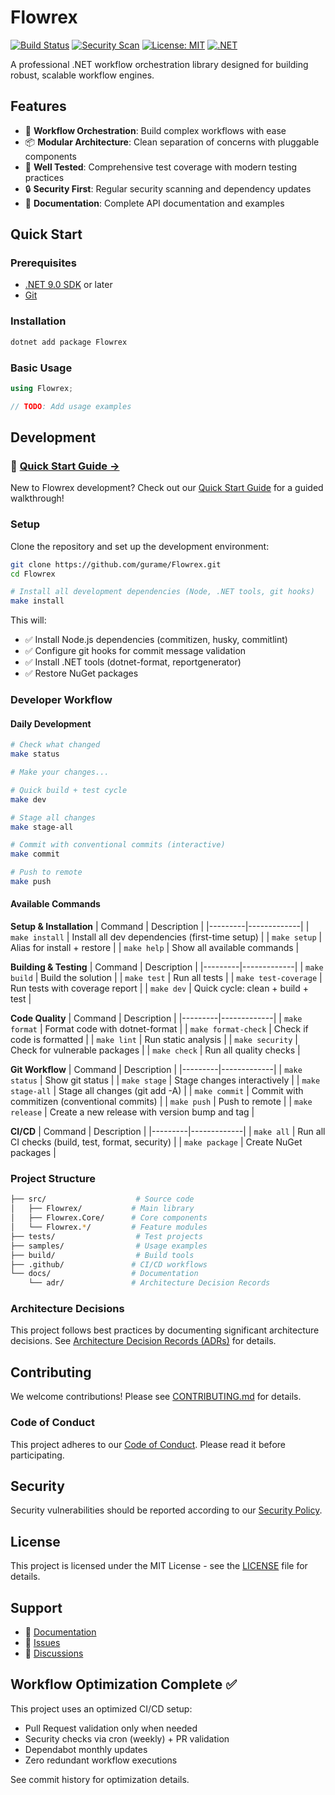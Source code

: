 # Flowrex

[![Build Status](https://github.com/gurame/Flowrex/actions/workflows/pull-request.yml/badge.svg)](https://github.com/gurame/Flowrex/actions/workflows/pull-request.yml)
[![Security Scan](https://github.com/gurame/Flowrex/actions/workflows/security.yml/badge.svg)](https://github.com/gurame/Flowrex/actions/workflows/security.yml)
[![License: MIT](https://img.shields.io/badge/License-MIT-yellow.svg)](https://opensource.org/licenses/MIT)
[![.NET](https://img.shields.io/badge/.NET-9.0-blue.svg)](https://dotnet.microsoft.com/download)

A professional .NET workflow orchestration library designed for building robust, scalable workflow engines.

## Features

- 🔄 **Workflow Orchestration**: Build complex workflows with ease
- 📦 **Modular Architecture**: Clean separation of concerns with pluggable components
- 🧪 **Well Tested**: Comprehensive test coverage with modern testing practices
- 🔒 **Security First**: Regular security scanning and dependency updates
- 📖 **Documentation**: Complete API documentation and examples

## Quick Start

### Prerequisites

- [.NET 9.0 SDK](https://dotnet.microsoft.com/download/dotnet/9.0) or later
- [Git](https://git-scm.com/downloads)

### Installation

```bash
dotnet add package Flowrex
```

### Basic Usage

```csharp
using Flowrex;

// TODO: Add usage examples
```

## Development

### 🚀 [Quick Start Guide →](docs/QUICKSTART.md)

New to Flowrex development? Check out our [Quick Start Guide](docs/QUICKSTART.md) for a guided walkthrough!

### Setup

Clone the repository and set up the development environment:

```bash
git clone https://github.com/gurame/Flowrex.git
cd Flowrex

# Install all development dependencies (Node, .NET tools, git hooks)
make install
```

This will:
- ✅ Install Node.js dependencies (commitizen, husky, commitlint)
- ✅ Configure git hooks for commit message validation
- ✅ Install .NET tools (dotnet-format, reportgenerator)
- ✅ Restore NuGet packages

### Developer Workflow

#### Daily Development

```bash
# Check what changed
make status

# Make your changes...

# Quick build + test cycle
make dev

# Stage all changes
make stage-all

# Commit with conventional commits (interactive)
make commit

# Push to remote
make push
```

#### Available Commands

**Setup & Installation**
| Command | Description |
|---------|-------------|
| `make install` | Install all dev dependencies (first-time setup) |
| `make setup` | Alias for install + restore |
| `make help` | Show all available commands |

**Building & Testing**
| Command | Description |
|---------|-------------|
| `make build` | Build the solution |
| `make test` | Run all tests |
| `make test-coverage` | Run tests with coverage report |
| `make dev` | Quick cycle: clean + build + test |

**Code Quality**
| Command | Description |
|---------|-------------|
| `make format` | Format code with dotnet-format |
| `make format-check` | Check if code is formatted |
| `make lint` | Run static analysis |
| `make security` | Check for vulnerable packages |
| `make check` | Run all quality checks |

**Git Workflow**
| Command | Description |
|---------|-------------|
| `make status` | Show git status |
| `make stage` | Stage changes interactively |
| `make stage-all` | Stage all changes (git add -A) |
| `make commit` | Commit with commitizen (conventional commits) |
| `make push` | Push to remote |
| `make release` | Create a new release with version bump and tag |

**CI/CD**
| Command | Description |
|---------|-------------|
| `make all` | Run all CI checks (build, test, format, security) |
| `make package` | Create NuGet packages |

### Project Structure

```bash
├── src/                    # Source code
│   ├── Flowrex/           # Main library
│   ├── Flowrex.Core/      # Core components
│   └── Flowrex.*/         # Feature modules
├── tests/                  # Test projects
├── samples/                # Usage examples
├── build/                  # Build tools
├── .github/               # CI/CD workflows
└── docs/                  # Documentation
    └── adr/               # Architecture Decision Records
```

### Architecture Decisions

This project follows best practices by documenting significant architecture decisions. See [Architecture Decision Records (ADRs)](docs/adr/) for details.

## Contributing

We welcome contributions! Please see [CONTRIBUTING.md](CONTRIBUTING.md) for details.

### Code of Conduct

This project adheres to our [Code of Conduct](CODE_OF_CONDUCT.md). Please read it before participating.

## Security

Security vulnerabilities should be reported according to our [Security Policy](SECURITY.md).

## License

This project is licensed under the MIT License - see the [LICENSE](LICENSE) file for details.

## Support

- 📖 [Documentation](https://github.com/gurame/Flowrex/wiki)
- 🐛 [Issues](https://github.com/gurame/Flowrex/issues)
- 💬 [Discussions](https://github.com/gurame/Flowrex/discussions)


## Workflow Optimization Complete ✅

This project uses an optimized CI/CD setup:
- Pull Request validation only when needed
- Security checks via cron (weekly) + PR validation
- Dependabot monthly updates
- Zero redundant workflow executions

See commit history for optimization details.

